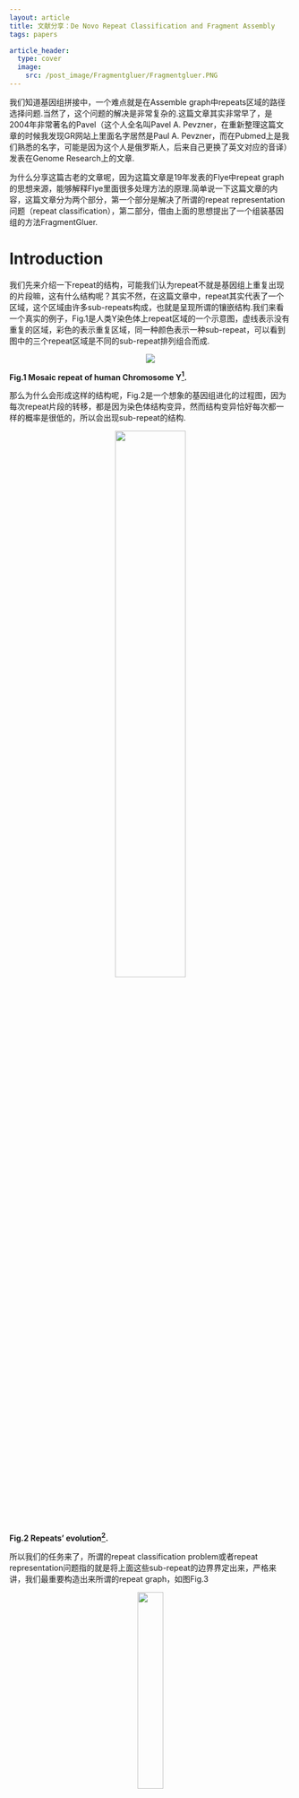 ```yaml
---
layout: article
title: 文献分享：De Novo Repeat Classification and Fragment Assembly
tags: papers

article_header:
  type: cover
  image: 
    src: /post_image/Fragmentgluer/Fragmentgluer.PNG
---
```


我们知道基因组拼接中，一个难点就是在Assemble graph中repeats区域的路径选择问题.当然了，这个问题的解决是非常复杂的.这篇文章其实非常早了，是2004年非常著名的Pavel（这个人全名叫Pavel A. Pevzner，在重新整理这篇文章的时候我发现GR网站上里面名字居然是Paul A. Pevzner，而在Pubmed上是我们熟悉的名字，可能是因为这个人是俄罗斯人，后来自己更换了英文对应的音译）发表在Genome Research上的文章.

为什么分享这篇古老的文章呢，因为这篇文章是19年发表的Flye中repeat graph的思想来源，能够解释Flye里面很多处理方法的原理.简单说一下这篇文章的内容，这篇文章分为两个部分，第一个部分是解决了所谓的repeat representation问题（repeat classification），第二部分，借由上面的思想提出了一个组装基因组的方法FragmentGluer.
<!--more-->

# Introduction
我们先来介绍一下repeat的结构，可能我们认为repeat不就是基因组上重复出现的片段嘛，这有什么结构呢？其实不然，在这篇文章中，repeat其实代表了一个区域，这个区域由许多sub-repeats构成，也就是呈现所谓的镶嵌结构.我们来看一个真实的例子，Fig.1是人类Y染色体上repeat区域的一个示意图，虚线表示没有重复的区域，彩色的表示重复区域，同一种颜色表示一种sub-repeat，可以看到图中的三个repeat区域是不同的sub-repeat排列组合而成.

<p align="center">
    <img src="/post_image/Fragmentgluer/repeat_of_Y.PNG">
</p>

__Fig.1 Mosaic repeat of human Chromosome Y[^1].__


那么为什么会形成这样的结构呢，Fig.2是一个想象的基因组进化的过程图，因为每次repeat片段的转移，都是因为染色体结构变异，然而结构变异恰好每次都一样的概率是很低的，所以会出现sub-repeat的结构.

<p align="center">
    <img src="/post_image/Fragmentgluer/repeat_evolution.png" width="50%">
</p>

__Fig.2 Repeats’ evolution[^1].__

所以我们的任务来了，所谓的repeat classification problem或者repeat representation问题指的就是将上面这些sub-repeat的边界界定出来，严格来讲，我们最重要构造出来所谓的repeat graph，如图Fig.3

<p align="center">
    <img src="/post_image/Fragmentgluer/repeat_graph.png" width="30%">
</p>

__Fig.3 Repeat graph[^1].__


# Methods
## ${A}$-Bruijn Graphs
首先我们引入Genomic dot-plot的概念，我们将基因组自身进行local alignment，在比对上的坐标位置绘制一个点，我们可以得到所谓的dot-plot，如图Fig.4

<p align="center">
    <img src="/post_image/Fragmentgluer/dot_plot.png" width="60%">
</p>

__Fig.4 Genomic dot-plot of an imaginary sequence[^1].__


令${S}$是一个长度为${n}$的基因组序列，同时${A=(a_{ij})}$是一个${0-1}$的二元${n\times n}$的“similarity matrix”表示${S}$中的区域之间显著的local pairwise alignment的集合${\mathscr{A}}$.矩阵${A}$中，如果位置${i}$和位置${j}$比对上，则${a_{ij}=1}$，否则为${0}$（插入缺失不记录在${A}$中）.

我们可以将矩阵${A}$视为一个邻接矩阵，这个邻接矩阵对应了一个图，我们称为${A}$-graph，这个图有${n}$个顶点，顶点${i}$和顶点${j}$存在边，当且仅当${a_{ij}=1}$.令${V}$是${A}$-graph的连通分支集合，${v_i\in V}$表示包含顶点${i}$的连通分支（容易想象，每个连通分支中的点就是相互比对上的顶点）.

下面我们来定义多重图（multigraph）${A}$-Bruijn graph ${G(V,E)}$，其中${V}$中的每个顶点就是${A}$-graph的连通分支，连接${v_i,v_{(i+1)}}$。（换言之，在${A}$-Bruijn graph中，按照基因组本来的顺序连接这些顶点，即${A}$-graph的连通分支），其中${v_1}$称为source，${v_n}$称为sink. 换个角度，可以认为我们将从${1,\cdots n}$的欧拉路按照比对的关系，收缩为一个点。

<p align="center">
    <img src="/post_image/Fragmentgluer/sample_of_A_Bruijn_graphs.png" width="50%">
</p>

__Fig.5 Eaxmple of ${A}$-Bruijn graph.__


## Cleaning Up Whirls and Bulges

### What and Why
${A}$-Bruijn graph我们也可以将多重边视为权重。我们给定一个阈值${girth}$，那么所有长度短于${girth}$的圈视为short cycle。那么圈分为两类，①Whirls指的是全中所有边方向相同的短圈；②Bugles表示圈中存在反向边的短圈，如图Fig.6所示

<p align="center">
    <img src="/post_image/Fragmentgluer/Whirls_and_Bulges.png">
</p>

__Fig.6 Whirls and Bulges[^1].__

下面我们讨论一下二者的成因，Whirls是由于“inconsistent alignments”造成的，那么什么是inconsistent alignments呢？我们可以通过Fig.6来理解一下，由于比对的问题，我们将${--at}$比对到了${acat}$上，而这就导致了这三个序列的第一个${a}$比对错位的状态。（个人理解：理论上，在${A}$-graph的每个联通分支内部应该是一个完全子图），所以因为不一致的比对，我们将第二个${a}$也收缩进了一个${a}$的联通分支，所以出现了循环的Whirls的结构。在Fig.6B中为${a\rightarrow c \rightarrow a}$。当然，Whirls另一个成因是因为短串联重复序列（short tandem repeats），比如${\textbf{ATTCGATTCGATTCG}}$，这里${\textbf{ATTCG}}$重复了三次，在这篇文章，作者假设短串联重复序列在比对集合${\mathscr{A}}$中不存在。而Bugles是因为alignment中的gap导致的，比如${ac-t}$和${acat}$的比对，产生了两条path，形成了Bugle，分别为${c \rightarrow t}$以及${c \rightarrow a \rightarrow t}$.

<p align="center">
    <img src="/post_image/Fragmentgluer/inconsisitent.png">
</p>

__Fig.7 Consistent pairwise alignments and inconsistent pairwise alignments[^1].__

### Cleaning Whirls

对于${A}$-Bruijn graph中的顶点${v}$，令${P(v)}$表示其对应的${A}$-graph中的联通分支的顶点集合（基因组位置集合）。我们定义顶点${v}$是<b>“composite”</b>，如果${P(v)}$包含两个距离在${girth}$之内的基因组位点。这些位点就是潜在的“inconsistent alignments”所在的位点. 这部分的处理思想呢，就是将composite的顶点分成两个点。

算法采用迭代的方式进行，每次寻找${A}$-Bruijn graph中，连接composite和noncomposite顶点的所有边中权重最大的称为“split edge”，设边的权重（重边数）为${m}$，${v}$是这条边邻接的composite的顶点，那么这条边的权重为${m}$对应着${P(v)}$中${m}$个位点和后继位点的连边，我们将${P(v)}$中这${m}$个点的集合记为${M}$，（注意到${m<\lvert P(v)\rvert}$，设split edge邻接的noncomposite顶点为${n}$，因为如果${m=\lvert P(v)\rvert}$，那么意味着${P(v)}$后继位都包含在${P(n)}$中，那么${n}$是一个composite顶点，矛盾！）

所以我们可以将顶点${v}$分成两个顶点，分别为${P(v) \setminus M}$和${M}$收缩为的顶点. 然后将矩阵${A}$的相应元素的值进行更改，即${a_{ij}=0,\forall i\in M ,j\in P(v) \setminus M}$. 因为顶点${n}$是noncomposite顶点，所以拆分出来的${M}$对应的顶点一定是noncomposite. 这样每次我们至少产生了一个noncomposite顶点. 算法迭代进行，直到全部顶点变为composite顶点.（个人理解之所以每次选择边权重最大的，应该是可以减少迭代的次数，因为如此，我们每次尽可能多的拿走了${P(v)}$中的点），Fig.8是一个示意图

<p align="center">
    <img src="/post_image/Fragmentgluer/clean_whirls.png" width="60%">
</p>
__Fig.8 Processing of cleaning whirls.__

### Cleaning Bugles

Bugles往往在真实的情况下呈现网络的结构，如Fig.6所示，同时我们认为边的权重越大，说明这个边在repeat中越保守，所以我们想破除Bugles，同时保留权重大的边（换言之，因为repeat中间有gap才出现Bugles，两种走法，我们要进行统一，所以我们选择权重大的，也就是支持最多的走法为代表）. 所以这里引入Maximum Subgraph with Large Girth (MSLG) Problem，MSLG问题想去寻找一个不包含Short Cycle（长度小于${girth}$）的最大权子图，如果${girth=\infty}$，这就是一个最大支撑树的问题，但是对于${girth \ne \infty}$，这个问题非常复杂，所以我们选择一个近似算法。

首先寻找最大支撑树${T}$，然后将剩余边按照权重从大到小排序，以次加入${T}$中，如果产生short cycle则抛弃，否则保留。

### Erosion

再破除Bugles后，其实我们只是不再存在短圈，但是原本的Bugles还会剩余树状的末端，所以我们迭代的去除图中的叶子，也就是${degree=1}$的点（除了sink和source点外），直到图中只有sink和source点是度为${ 1 }$的点. 上述步骤的示意图见Fig.9

<p align="center">
    <img src="/post_image/Fragmentgluer/cleaning_and_erosion.png">
</p>

__Fig.9 Cleaning up Whirls and Bulges and Erosion[^1].__

## Zigzag path and Consensus Sequence of Sub-repeats

经过Erosion之后，我们的图已经相当简单了，下面我们来得到consensus序列，其实很简单，每个顶点${v}$对应了相应的位置集合${P(v)}$，然后选择一个频率最高的碱基作为代表。

但是，在Fig.9中，我们发现，有一些path包含了foward和reverse边，这种就称为zigzag path，我们现在要将zigzag path拉直，从起点${s}$开始，到终点${t}$结束，每个内点${v}$，都会被我们计算从${s}$到${v}$之间正向边和反向边的差值，即${index(v)}$. 以Fig.8D为例，${a=s}$，其余点的${index}$值以次为，${\mathop{1}\limits_{b},\mathop{2}\limits_{c},\mathop{3}\limits_{d},\mathop{4}\limits_{e},\mathop{5}\limits_{f},\mathop{4}\limits_{g},\mathop{3}\limits_{h},\mathop{4}\limits_{i},\mathop{5}\limits_{j}}$，然后将相同${index}$的顶点合并，并将相应的${P(v)}$也合并. Fig.6的合并结果见图Fig.10

<p align="center">
    <img src="/post_image/Fragmentgluer/zigzag.png" width="60%">
</p>

__Fig.10 Zigzag path straightening[^1].__

# Reference

[^1]:图片来源[De Novo Repeat Classification and Fragment Assembly](https://genome.cshlp.org/content/14/9/1786.long)